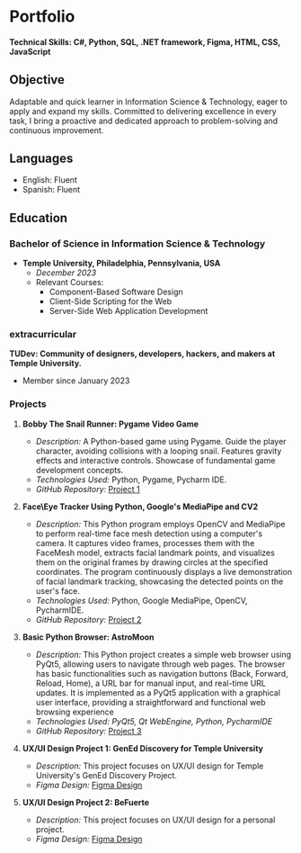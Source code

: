 # Portfolio

#### Technical Skills: C#, Python, SQL, .NET framework, Figma, HTML, CSS, JavaScript

## Objective
Adaptable and quick learner in Information Science & Technology, eager to apply and expand my skills. Committed to delivering excellence in every task, I bring a proactive and dedicated approach to problem-solving and continuous improvement.

## Languages
- English: Fluent
- Spanish: Fluent
  
## Education

### Bachelor of Science in Information Science & Technology
- **Temple University, Philadelphia, Pennsylvania, USA**
  - *December 2023*
  - Relevant Courses:
    - Component-Based Software Design
    - Client-Side Scripting for the Web
    - Server-Side Web Application Development

### extracurricular
**TUDev: Community of designers, developers, hackers, and makers at Temple University.**
- Member since January 2023

### Projects
1. **Bobby The Snail Runner: Pygame Video Game**
   - *Description:* A Python-based game using Pygame. Guide the player character, avoiding collisions with a looping snail. Features gravity effects and interactive controls. Showcase of fundamental game development concepts.
   - *Technologies Used:* Python, Pygame, Pycharm IDE.
   - *GitHub Repository:* [Project 1](https://github.com/RobLuna20/PersonalProjects2024)

2. **Face\Eye Tracker Using Python, Google's MediaPipe and CV2**
   - *Description:* This Python program employs OpenCV and MediaPipe to perform real-time face mesh detection using a computer's camera. It captures video frames, processes them with the FaceMesh model, extracts facial landmark points, and visualizes them on the original frames by drawing circles at the specified coordinates. The program continuously displays a live demonstration of facial landmark tracking, showcasing the detected points on the user's face.
   - *Technologies Used:* Python, Google MediaPipe, OpenCV, PycharmIDE.
   - *GitHub Repository:* [Project 2](https://github.com/RobLuna20/EyeTrackerPython)

3. **Basic Python Browser: AstroMoon**
   - *Description:* This Python project creates a simple web browser using PyQt5, allowing users to navigate through web pages. The browser has basic functionalities such as navigation buttons (Back, Forward, Reload, Home), a URL bar for manual input, and real-time URL updates. It is implemented as a PyQt5 application with a graphical user interface, providing a straightforward and functional web browsing experience
   - *Technologies Used: PyQt5, Qt WebEngine, Python, PycharmIDE* 
   - *GitHub Repository:* [Project 3](https://github.com/RobLuna20/MoonBrowser)
  
4. **UX/UI Design Project 1: GenEd Discovery for Temple University**
   - *Description:* This project focuses on UX/UI design for Temple University's GenEd Discovery Project.
   - *Figma Design:* [Figma Design](https://www.figma.com/file/xlHekLHTIC6nbx2F2uemI4/GenEd-Discovery-1.0?type=design&mode=design&t=b9SvkaxHFYX9dLfL-1)
     
4. **UX/UI Design Project 2: BeFuerte**
   - *Description:* This project focuses on UX/UI design for a personal project.
   - *Figma Design:* [Figma Design](https://www.figma.com/file/ZdIokrXV77qA2S4MPNryNW/UI-beFuerte?type=design&node-id=0%3A1&mode=design&t=b9SvkaxHFYX9dLfL-1)
